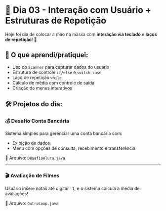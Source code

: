 # 📆 Dia 03 - Interação com Usuário + Estruturas de Repetição

Hoje foi dia de colocar a mão na massa com **interação via teclado** e **laços de repetição**! 🚀

## 🧠 O que aprendi/pratiquei:

- Uso do `Scanner` para capturar dados do usuário
- Estrutura de controle `if/else` e `switch case`
- Laço de repetição `while`
- Cálculo de média com controle de saída
- Criação de menus interativos

## 🛠️ Projetos do dia:

### 💰 Desafio Conta Bancária

Sistema simples para gerenciar uma conta bancária com:
- Exibição de dados
- Menu com opções de consulta, recebimento e transferência

📄 Arquivo: `DesafioAlura.java`

---

### 🎬 Avaliação de Filmes

Usuário insere notas até digitar `-1`, e o sistema calcula a média de avaliações!

📄 Arquivo: `OutroLoop.java`